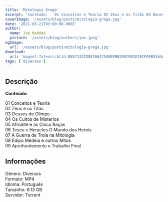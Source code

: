 ```yaml
---
title: 'Mitologia Grega'
excerpt: 'Conteúdo:   01 Conceitos e Teoria 02 Zeus e os Titãs 03 Deuses do Olimpo 04 Os Cultos de Misterios 05 Afrodite e as Cinco Raças 06 Teseu e Heracles O Mundo dos Herois 07 A Guerra de Troia na Mitologia 08 Edipo Medeia e outros Mitos 09 Ap'
coverImage: '/assets/blog/posts/mitologia-grega.jpg'
date: '2021-03-21T03:00:00.000Z'
author:
  name: Joe Haddad
  picture: '/assets/blog/authors/joe.jpeg'
ogImage:
  url: '/assets/blog/posts/mitologia-grega.jpg'
download:
  url: 'magnet:?xt=urn:btih:0E57133CD88166475A08FBB395CE01D19CFAFB91&dn=Curso%20de%20Mitologia%20Grega%20-%20Autor%20Desconhecido&tr=udp%3a%2f%2ftracker.openbittorrent.com%3a80%2fannounce&tr=udp%3a%2f%2ftracker.opentrackr.org%3a1337%2fannounce'
tags: ['diversos']
---
```

<h2>Descrição</h2>
<p></p><p><strong>Conteúdo:</strong></p><p>01 Conceitos e Teoria<br/>02 Zeus e os Titãs<br/>03 Deuses do Olimpo<br/>04 Os Cultos de Misterios<br/>05 Afrodite e as Cinco Raças<br/>06 Teseu e Heracles O Mundo dos Herois<br/>07 A Guerra de Troia na Mitologia<br/>08 Edipo Medeia e outros Mitos<br/>09 Aprofundamento e Trabalho Final</p><h2>Informações</h2><p>Gênero: Diversos<br/>Formato: MP4<br/>Idioma: Português<br/>Tamanho: 6.13 GB<br/>Servidor: Torrent</p>